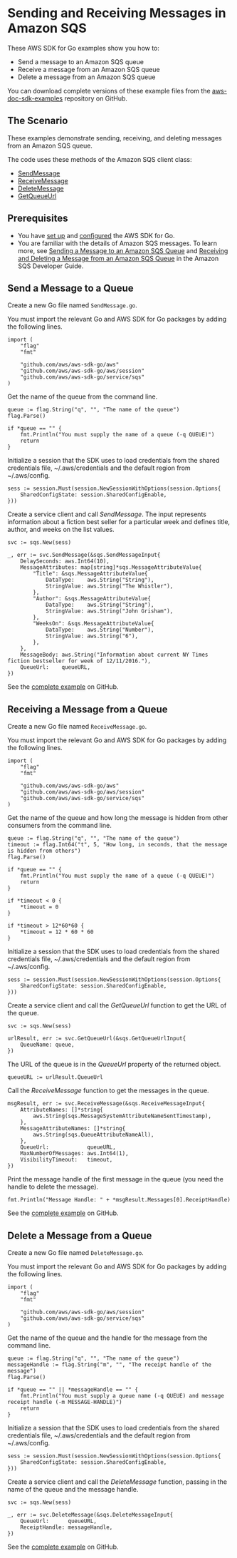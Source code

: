 # Sending and Receiving Messages in Amazon SQS<a name="sqs-example-receive-message"></a>

These AWS SDK for Go examples show you how to:
+ Send a message to an Amazon SQS queue
+ Receive a message from an Amazon SQS queue
+ Delete a message from an Amazon SQS queue

You can download complete versions of these example files from the [aws\-doc\-sdk\-examples](https://github.com/awsdocs/aws-doc-sdk-examples/tree/master/go/example_code/sqs) repository on GitHub\.

## The Scenario<a name="sqs-receive-message-scenario"></a>

These examples demonstrate sending, receiving, and deleting messages from an Amazon SQS queue\.

The code uses these methods of the Amazon SQS client class:
+  [SendMessage](https://docs.aws.amazon.com/sdk-for-go/api/service/sqs/#SQS.SendMessage) 
+  [ReceiveMessage](https://docs.aws.amazon.com/sdk-for-go/api/service/sqs/#SQS.ReceiveMessage) 
+  [DeleteMessage](https://docs.aws.amazon.com/sdk-for-go/api/service/sqs/#SQS.DeleteMessage) 
+  [GetQueueUrl](https://docs.aws.amazon.com/sdk-for-go/api/service/sqs/#SQS.GetQueueUrl) 

## Prerequisites<a name="sqs-receive-message-prerequisites"></a>
+ You have [set up](setting-up.md) and [configured](configuring-sdk.md) the AWS SDK for Go\.
+ You are familiar with the details of Amazon SQS messages\. To learn more, see [Sending a Message to an Amazon SQS Queue](https://docs.aws.amazon.com/AWSSimpleQueueService/latest/SQSDeveloperGuide/sqs-send-message.html) and [Receiving and Deleting a Message from an Amazon SQS Queue](https://docs.aws.amazon.com/AWSSimpleQueueService/latest/SQSDeveloperGuide/sqs-receive-delete-message.html) in the Amazon SQS Developer Guide\.

## Send a Message to a Queue<a name="sqs-example-send-message"></a>

Create a new Go file named `SendMessage.go`\.

You must import the relevant Go and AWS SDK for Go packages by adding the following lines\.

```
import (
    "flag"
    "fmt"

    "github.com/aws/aws-sdk-go/aws"
    "github.com/aws/aws-sdk-go/aws/session"
    "github.com/aws/aws-sdk-go/service/sqs"
)
```

Get the name of the queue from the command line\.

```
queue := flag.String("q", "", "The name of the queue")
flag.Parse()

if *queue == "" {
    fmt.Println("You must supply the name of a queue (-q QUEUE)")
    return
}
```

Initialize a session that the SDK uses to load credentials from the shared credentials file, \~/\.aws/credentials and the default region from \~/\.aws/config\.

```
sess := session.Must(session.NewSessionWithOptions(session.Options{
    SharedConfigState: session.SharedConfigEnable,
}))
```

Create a service client and call *SendMessage*\. The input represents information about a fiction best seller for a particular week and defines title, author, and weeks on the list values\.

```
svc := sqs.New(sess)

_, err := svc.SendMessage(&sqs.SendMessageInput{
    DelaySeconds: aws.Int64(10),
    MessageAttributes: map[string]*sqs.MessageAttributeValue{
        "Title": &sqs.MessageAttributeValue{
            DataType:    aws.String("String"),
            StringValue: aws.String("The Whistler"),
        },
        "Author": &sqs.MessageAttributeValue{
            DataType:    aws.String("String"),
            StringValue: aws.String("John Grisham"),
        },
        "WeeksOn": &sqs.MessageAttributeValue{
            DataType:    aws.String("Number"),
            StringValue: aws.String("6"),
        },
    },
    MessageBody: aws.String("Information about current NY Times fiction bestseller for week of 12/11/2016."),
    QueueUrl:    queueURL,
})
```

See the [complete example](https://github.com/awsdocs/aws-doc-sdk-examples/blob/master/go/sqs/SendMessage/SendMessage.go) on GitHub\.

## Receiving a Message from a Queue<a name="sqs-example-receive-mesage"></a>

Create a new Go file named `ReceiveMessage.go`\.

You must import the relevant Go and AWS SDK for Go packages by adding the following lines\.

```
import (
    "flag"
    "fmt"

    "github.com/aws/aws-sdk-go/aws"
    "github.com/aws/aws-sdk-go/aws/session"
    "github.com/aws/aws-sdk-go/service/sqs"
)
```

Get the name of the queue and how long the message is hidden from other consumers from the command line\.

```
queue := flag.String("q", "", "The name of the queue")
timeout := flag.Int64("t", 5, "How long, in seconds, that the message is hidden from others")
flag.Parse()

if *queue == "" {
    fmt.Println("You must supply the name of a queue (-q QUEUE)")
    return
}

if *timeout < 0 {
    *timeout = 0
}

if *timeout > 12*60*60 {
    *timeout = 12 * 60 * 60
}
```

Initialize a session that the SDK uses to load credentials from the shared credentials file, \~/\.aws/credentials and the default region from \~/\.aws/config\.

```
sess := session.Must(session.NewSessionWithOptions(session.Options{
    SharedConfigState: session.SharedConfigEnable,
}))
```

Create a service client and call the *GetQueueUrl* function to get the URL of the queue\.

```
svc := sqs.New(sess)

urlResult, err := svc.GetQueueUrl(&sqs.GetQueueUrlInput{
    QueueName: queue,
})
```

The URL of the queue is in the *QueueUrl* property of the returned object\.

```
queueURL := urlResult.QueueUrl
```

Call the *ReceiveMessage* function to get the messages in the queue\.

```
msgResult, err := svc.ReceiveMessage(&sqs.ReceiveMessageInput{
    AttributeNames: []*string{
        aws.String(sqs.MessageSystemAttributeNameSentTimestamp),
    },
    MessageAttributeNames: []*string{
        aws.String(sqs.QueueAttributeNameAll),
    },
    QueueUrl:            queueURL,
    MaxNumberOfMessages: aws.Int64(1),
    VisibilityTimeout:   timeout,
})
```

Print the message handle of the first message in the queue \(you need the handle to delete the message\)\.

```
fmt.Println("Message Handle: " + *msgResult.Messages[0].ReceiptHandle)
```

See the [complete example](https://github.com/awsdocs/aws-doc-sdk-examples/blob/master/go/sqs/ReceiveMessage/ReceiveMessage.go) on GitHub\.

## Delete a Message from a Queue<a name="sqs-example-delete-message"></a>

Create a new Go file named `DeleteMessage.go`\.

You must import the relevant Go and AWS SDK for Go packages by adding the following lines\.

```
import (
    "flag"
    "fmt"

    "github.com/aws/aws-sdk-go/aws/session"
    "github.com/aws/aws-sdk-go/service/sqs"
)
```

Get the name of the queue and the handle for the message from the command line\.

```
queue := flag.String("q", "", "The name of the queue")
messageHandle := flag.String("m", "", "The receipt handle of the message")
flag.Parse()

if *queue == "" || *messageHandle == "" {
    fmt.Println("You must supply a queue name (-q QUEUE) and message receipt handle (-m MESSAGE-HANDLE)")
    return
}
```

Initialize a session that the SDK uses to load credentials from the shared credentials file, \~/\.aws/credentials and the default region from \~/\.aws/config\.

```
sess := session.Must(session.NewSessionWithOptions(session.Options{
    SharedConfigState: session.SharedConfigEnable,
}))
```

Create a service client and call the *DeleteMessage* function, passing in the name of the queue and the message handle\.

```
svc := sqs.New(sess)

_, err := svc.DeleteMessage(&sqs.DeleteMessageInput{
    QueueUrl:      queueURL,
    ReceiptHandle: messageHandle,
})
```

See the [complete example](https://github.com/awsdocs/aws-doc-sdk-examples/blob/master/go/sqs/DeleteMessage/DeleteMessage.go) on GitHub\.